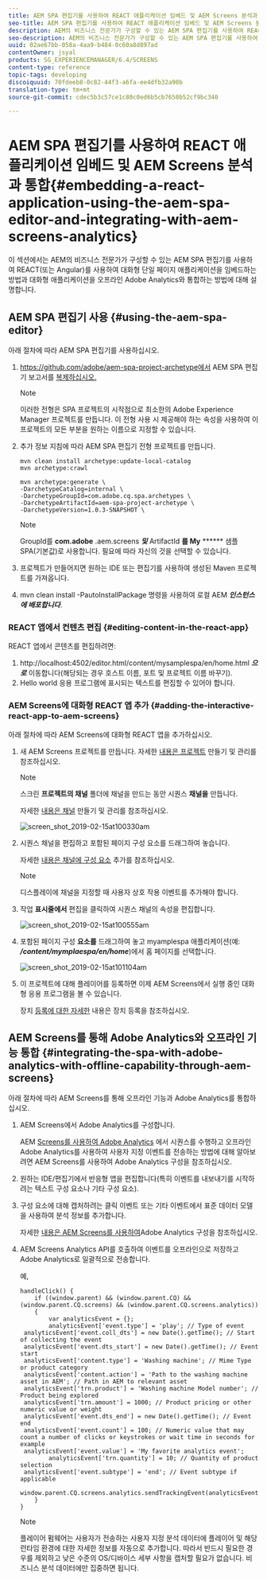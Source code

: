 ```yaml
---
title: AEM SPA 편집기를 사용하여 REACT 애플리케이션 임베드 및 AEM Screens 분석과 통합
seo-title: AEM SPA 편집기를 사용하여 REACT 애플리케이션 임베드 및 AEM Screens 분석과 통합
description: AEM의 비즈니스 전문가가 구성할 수 있는 AEM SPA 편집기를 사용하여 REACT(또는 Angular)를 사용하여 대화형 단일 페이지 애플리케이션을 임베드하는 방법과 대화형 애플리케이션을 오프라인 Adobe Analytics와 통합하는 방법을 살펴보려면 이 페이지를 따르십시오.
seo-description: AEM의 비즈니스 전문가가 구성할 수 있는 AEM SPA 편집기를 사용하여 REACT(또는 Angular)를 사용하여 대화형 단일 페이지 애플리케이션을 임베드하는 방법과 대화형 애플리케이션을 오프라인 Adobe Analytics와 통합하는 방법을 살펴보려면 이 페이지를 따르십시오.
uuid: 02ae67bb-058a-4aa9-b484-0c60a8d897ad
contentOwner: jsyal
products: SG_EXPERIENCEMANAGER/6.4/SCREENS
content-type: reference
topic-tags: developing
discoiquuid: 70fdeeb8-0c82-44f3-a6fa-ee4dfb32a90b
translation-type: tm+mt
source-git-commit: cdec5b3c57ce1c80c0ed6b5cb7650b52cf9bc340

---
```



# AEM SPA 편집기를 사용하여 REACT 애플리케이션 임베드 및 AEM Screens 분석과 통합{#embedding-a-react-application-using-the-aem-spa-editor-and-integrating-with-aem-screens-analytics}

이 섹션에서는 AEM의 비즈니스 전문가가 구성할 수 있는 AEM SPA 편집기를 사용하여 REACT(또는 Angular)를 사용하여 대화형 단일 페이지 애플리케이션을 임베드하는 방법과 대화형 애플리케이션을 오프라인 Adobe Analytics와 통합하는 방법에 대해 설명합니다.

## AEM SPA 편집기 사용 {#using-the-aem-spa-editor}

아래 절차에 따라 AEM SPA 편집기를 사용하십시오.

1. https://github.com/adobe/aem-spa-project-archetype에서 AEM SPA 편집기 보고서를 [복제하십시오.](https://github.com/adobe/aem-spa-project-archetype)

   >[!NOTE]
   >
   >이러한 전형은 SPA 프로젝트의 시작점으로 최소한의 Adobe Experience Manager 프로젝트를 만듭니다. 이 전형 사용 시 제공해야 하는 속성을 사용하여 이 프로젝트의 모든 부분을 원하는 이름으로 지정할 수 있습니다.

1. 추가 정보 지침에 따라 AEM SPA 편집기 전형 프로젝트를 만듭니다.

   ```
   mvn clean install archetype:update-local-catalog
   mvn archetype:crawl
   
   mvn archetype:generate \
   -DarchetypeCatalog=internal \
   -DarchetypeGroupId=com.adobe.cq.spa.archetypes \
   -DarchetypeArtifactId=aem-spa-project-archetype \
   -DarchetypeVersion=1.0.3-SNAPSHOT \
   ```

   >[!NOTE]
   >
   >GroupId를 **com.adobe** .aem.screens ***및*** ArtifactId **를 My** ****** 샘플 SPA(기본값)로 사용합니다. 필요에 따라 자신의 것을 선택할 수 있습니다.

1. 프로젝트가 만들어지면 원하는 IDE 또는 편집기를 사용하여 생성된 Maven 프로젝트를 가져옵니다.
1. mvn clean install -PautoInstallPackage 명령을 사용하여 로컬 AEM ***인스턴스에 배포합니다***.

### REACT 앱에서 컨텐츠 편집 {#editing-content-in-the-react-app}

REACT 앱에서 콘텐츠를 편집하려면:

1. http://localhost:4502/editor.html/content/mysamplespa/en/home.html ***으로*** 이동합니다(해당되는 경우 호스트 이름, 포트 및 프로젝트 이름 바꾸기).
1. Hello world 응용 프로그램에 표시되는 텍스트를 편집할 수 있어야 합니다.

### AEM Screens에 대화형 REACT 앱 추가 {#adding-the-interactive-react-app-to-aem-screens}

아래 절차에 따라 AEM Screens에 대화형 REACT 앱을 추가하십시오.

1. 새 AEM Screens 프로젝트를 만듭니다. 자세한 [내용은 프로젝트](/help/screens/creating-a-screens-project.md) 만들기 및 관리를 참조하십시오.

   >[!NOTE]
   >
   >스크린 **프로젝트의 채널** 폴더에 채널을 만드는 동안 시퀀스 **채널을** 만듭니다.
   >
   >자세한 [내용은 채널](/help/screens/managing-channels.md) 만들기 및 관리를 참조하십시오.

   ![screen_shot_2019-02-15at100330am](assets/screen_shot_2019-02-15at100330am.png)

1. 시퀀스 채널을 편집하고 포함된 페이지 구성 요소를 드래그하여 놓습니다.

   자세한 [내용은 채널에 구성 요소](/help/screens/adding-components-to-a-channel.md) 추가를 참조하십시오.

   >[!NOTE]
   >
   >디스플레이에 채널을 지정할 때 사용자 상호 작용 이벤트를 추가해야 합니다.

1. 작업 **표시줄에서** 편집을 클릭하여 시퀀스 채널의 속성을 편집합니다.

   ![screen_shot_2019-02-15at100555am](assets/screen_shot_2019-02-15at100555am.png)

1. 포함된 페이지 구성 **요소를** 드래그하여 놓고 myamplespa 애플리케이션(예: ***/content/mymplaespa/en/home***)에서 홈 페이지를 선택합니다.

   ![screen_shot_2019-02-15at101104am](assets/screen_shot_2019-02-15at101104am.png)

1. 이 프로젝트에 대해 플레이어를 등록하면 이제 AEM Screens에서 실행 중인 대화형 응용 프로그램을 볼 수 있습니다.

   장치 [등록에 대한 자세한](/help/screens/device-registration.md) 내용은 장치 등록을 참조하십시오.

## AEM Screens를 통해 Adobe Analytics와 오프라인 기능 통합 {#integrating-the-spa-with-adobe-analytics-with-offline-capability-through-aem-screens}

아래 절차에 따라 AEM Screens를 통해 오프라인 기능과 Adobe Analytics를 통합하십시오.

1. AEM Screens에서 Adobe Analytics를 구성합니다.

   AEM [Screens를 사용하여 Adobe Analytics](/help/screens/configuring-adobe-analytics-aem-screens.md) 에서 시퀀스를 수행하고 오프라인 Adobe Analytics를 사용하여 사용자 지정 이벤트를 전송하는 방법에 대해 알아보려면 AEM Screens를 사용하여 Adobe Analytics 구성을 참조하십시오.

1. 원하는 IDE/편집기에서 반응형 앱을 편집합니다(특히 이벤트를 내보내기를 시작하려는 텍스트 구성 요소나 기타 구성 요소).
1. 구성 요소에 대해 캡처하려는 클릭 이벤트 또는 기타 이벤트에서 표준 데이터 모델을 사용하여 분석 정보를 추가합니다.

   자세한 [내용은 AEM Screens를 사용하여](/help/screens/configuring-adobe-analytics-aem-screens.md)Adobe Analytics 구성을 참조하십시오.

1. AEM Screens Analytics API를 호출하여 이벤트를 오프라인으로 저장하고 Adobe Analytics로 일괄적으로 전송합니다.

   예,

   ```
   handleClick() {
       if ((window.parent) && (window.parent.CQ) && (window.parent.CQ.screens) && (window.parent.CQ.screens.analytics))
       {
           var analyticsEvent = {};
           analyticsEvent['event.type'] = 'play'; // Type of event
    analyticsEvent['event.coll_dts'] = new Date().getTime(); // Start of collecting the event
    analyticsEvent['event.dts_start'] = new Date().getTime(); // Event start
    analyticsEvent['content.type'] = 'Washing machine'; // Mime Type or product category
    analyticsEvent['content.action'] = 'Path to the washing machine asset in AEM'; // Path in AEM to relevant asset
    analyticsEvent['trn.product'] = 'Washing machine Model number'; // Product being explored
    analyticsEvent['trn.amount'] = 1000; // Product pricing or other numeric value or weight
    analyticsEvent['event.dts_end'] = new Date().getTime(); // Event end
    analyticsEvent['event.count'] = 100; // Numeric value that may count a number of clicks or keystrokes or wait time in seconds for example
    analyticsEvent['event.value'] = 'My favorite analytics event';
           analyticsEvent['trn.quantity'] = 10; // Quantity of product selection
    analyticsEvent['event.subtype'] = 'end'; // Event subtype if applicable
    window.parent.CQ.screens.analytics.sendTrackingEvent(analyticsEvent);
       }
   }
   ```

   >[!NOTE]
   >
   >플레이어 펌웨어는 사용자가 전송하는 사용자 지정 분석 데이터에 플레이어 및 해당 런타임 환경에 대한 자세한 정보를 자동으로 추가합니다. 따라서 반드시 필요한 경우를 제외하고 낮은 수준의 OS/디바이스 세부 사항을 캡처할 필요가 없습니다. 비즈니스 분석 데이터에만 집중하면 됩니다.

